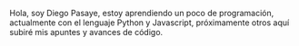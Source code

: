 Hola, soy Diego Pasaye, estoy aprendiendo
un poco de programación, actualmente con el
lenguaje Python y Javascript, próximamente otros
aquí subiré mis apuntes y avances de código.
<!---
DiegoPasaye/DiegoPasaye is a ✨ special ✨ repository because its `README.md` (this file) appears on your GitHub profile.
You can click the Preview link to take a look at your changes.
--->
